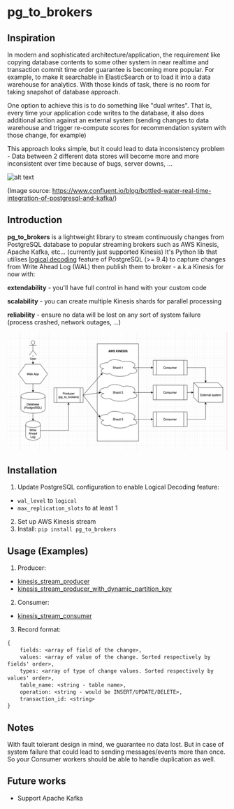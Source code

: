 # pg_to_brokers
## Inspiration
In modern and sophisticated architecture/application, the requirement like copying database contents to some other system in near realtime and transaction commit time order guarantee is becoming more popular. For example, to make it searchable in ElasticSearch or to load it into a data warehouse for analytics. With those kinds of task, there is no room for taking snapshot of database approach.

One option to achieve this is to do something like "dual writes". That is, every time your application code writes to the database, it also does additional action against an external system (sending changes to data warehouse and trigger re-compute scores for recommendation system with those change, for example)

This approach looks simple, but it could lead to data inconsistency problem - Data between 2 different data stores will become more and more inconsistent over time because of bugs, server downs, ...

![alt text](https://cdn2.hubspot.net/hub/540072/file-3062873213-png/blog-files/slide-37-4-3.png "Stop do this")

(Image source: https://www.confluent.io/blog/bottled-water-real-time-integration-of-postgresql-and-kafka/)

## Introduction
**pg_to_brokers** is a lightweight library to stream continuously changes from PostgreSQL database to popular streaming brokers such as AWS Kinesis, Apache Kafka, etc... (currently just supported Kinesis)
It's Python lib that utilises [logical decoding](https://www.postgresql.org/docs/9.4/static/logicaldecoding.html) feature of PostgreSQL (>= 9.4) to capture changes from Write Ahead Log (WAL) then publish them to broker - a.k.a Kinesis for now with:

**extendability** - you'll have full control in hand with your custom code

**scalability** - you can create multiple Kinesis shards for parallel processing

**reliability** - ensure no data will be lost on any sort of system failure (process crashed, network outages, ...)

![alt text](https://github.com/minhduccm/pg_to_brokers/blob/master/images/architecture.png "Architecture")

## Installation
1. Update PostgreSQL configuration to enable Logical Decoding feature:
* ```wal_level``` to ```logical```
* ```max_replication_slots``` to at least 1
2. Set up AWS Kinesis stream
3. Install: ```pip install pg_to_brokers```

## Usage (Examples)
1. Producer: 
* [kinesis_stream_producer](https://github.com/minhduccm/pg_to_brokers/blob/master/examples/kinesis_stream_producer.py)
* [kinesis_stream_producer_with_dynamic_partition_key](https://github.com/minhduccm/pg_to_brokers/blob/master/examples/kinesis_stream_producer_with_dynamic_partition_key.py)
2. Consumer:
* [kinesis_stream_consumer](https://github.com/minhduccm/pg_to_brokers/blob/master/examples/kinesis_stream_consumer.py)
3. Record format:
```
{
    fields: <array of field of the change>,
    values: <array of value of the change. Sorted respectively by fields' order>,
    types: <array of type of change values. Sorted respectively by values' order>,
    table_name: <string - table name>,
    operation: <string - would be INSERT/UPDATE/DELETE>,
    transaction_id: <string>
}
```

## Notes
With fault tolerant design in mind, we guarantee no data lost. But in case of system failure that could lead to sending messages/events more than once. So your Consumer workers should be able to handle duplication as well.

## Future works
- Support Apache Kafka
